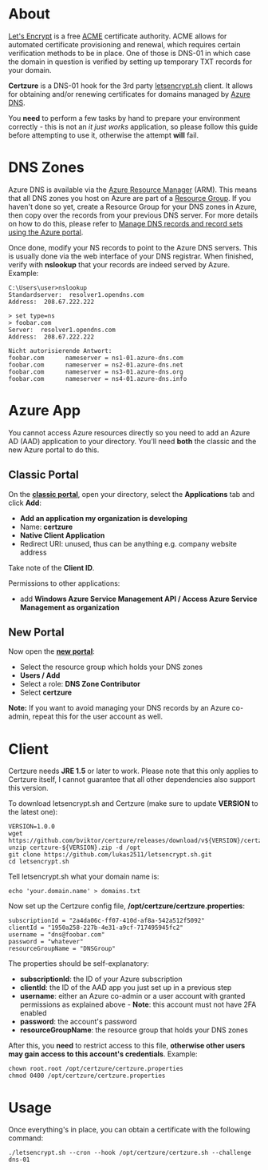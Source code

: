 # About

[Let's Encrypt](https://letsencrypt.org/) is a free [ACME](https://datatracker.ietf.org/wg/acme/documents/) certificate authority. ACME allows for automated certificate provisioning and renewal, which requires certain verification methods to be in place. One of those is DNS-01 in which case the domain in question is verified by setting up temporary TXT records for your domain.

**Certzure** is a DNS-01 hook for the 3rd party [letsencrypt.sh](https://github.com/lukas2511/letsencrypt.sh) client. It allows for obtaining and/or renewing certificates for domains managed by [Azure DNS](https://azure.microsoft.com/en-us/services/dns/).

You **need** to perform a few tasks by hand to prepare your environment correctly - this is not an _it just works_ application, so please follow this guide before attempting to use it, otherwise the attempt **will** fail.

# DNS Zones

Azure DNS is available via the [Azure Resource Manager](https://azure.microsoft.com/en-us/documentation/articles/resource-group-overview/) (ARM). This means that all DNS zones you host on Azure are part of a [Resource Group](https://azure.microsoft.com/en-us/documentation/articles/resource-group-overview/#resource-groups). If you haven't done so yet, create a Resource Group for your DNS zones in Azure, then copy over the records from your previous DNS server. For more details on how to do this, please refer to [Manage DNS records and record sets using the Azure portal](https://azure.microsoft.com/en-us/documentation/articles/dns-operations-recordsets-portal/). 

Once done, modify your NS records to point to the Azure DNS servers. This is usually done via the web interface of your DNS registrar. When finished, verify with **nslookup** that your records are indeed served by Azure. Example:

~~~
C:\Users\user>nslookup
Standardserver:  resolver1.opendns.com
Address:  208.67.222.222

> set type=ns
> foobar.com
Server:  resolver1.opendns.com
Address:  208.67.222.222

Nicht autorisierende Antwort:
foobar.com      nameserver = ns1-01.azure-dns.com
foobar.com      nameserver = ns2-01.azure-dns.net
foobar.com      nameserver = ns3-01.azure-dns.org
foobar.com      nameserver = ns4-01.azure-dns.info
~~~

# Azure App

You cannot access Azure resources directly so you need to add an Azure AD (AAD) application to your directory. You'll need **both** the classic and the new Azure portal to do this.

## Classic Portal

On the **[classic portal](https://manage.windowsazure.com/)**, open your directory, select the **Applications** tab and click **Add**:

- **Add an application my organization is developing**
- Name: **certzure**
- **Native Client Application**
- Redirect URI: unused, thus can be anything e.g. company website address

Take note of the **Client ID**.

Permissions to other applications:

 - add **Windows Azure Service Management API / Access Azure Service Management as organization**

## New Portal

Now open the **[new portal](https://portal.azure.com/)**:

 - Select the resource group which holds your DNS zones
 - **Users / Add**
 - Select a role: **DNS Zone Contributor**
 - Select **certzure**

**Note:** If you want to avoid managing your DNS records by an Azure co-admin, repeat this for the user account as well.

# Client

Certzure needs **JRE 1.5** or later to work. Please note that this only applies to Certzure itself, I cannot guarantee that all other dependencies also support this version.

To download letsencrypt.sh and Certzure (make sure to update **VERSION** to the latest one):

~~~
VERSION=1.0.0
wget https://github.com/bviktor/certzure/releases/download/v${VERSION}/certzure-${VERSION}.zip
unzip certzure-${VERSION}.zip -d /opt
git clone https://github.com/lukas2511/letsencrypt.sh.git
cd letsencrypt.sh
~~~

Tell letsencrypt.sh what your domain name is:

~~~
echo 'your.domain.name' > domains.txt
~~~

Now set up the Certzure config file, **/opt/certzure/certzure.properties**:

~~~
subscriptionId = "2a4da06c-ff07-410d-af8a-542a512f5092"
clientId = "1950a258-227b-4e31-a9cf-717495945fc2"
username = "dns@foobar.com"
password = "whatever"
resourceGroupName = "DNSGroup"
~~~

The properties should be self-explanatory:

- **subscriptionId**: the ID of your Azure subscription
- **clientId**: the ID of the AAD app you just set up in a previous step
- **username**: either an Azure co-admin or a user account with granted permissions as explained above - **Note**: this account must not have 2FA enabled
- **password**: the account's password
- **resourceGroupName**: the resource group that holds your DNS zones

After this, you **need** to restrict access to this file, **otherwise other users may gain access to this account's credentials**. Example:

~~~
chown root.root /opt/certzure/certzure.properties
chmod 0400 /opt/certzure/certzure.properties
~~~

# Usage

Once everything's in place, you can obtain a certificate with the following command:

~~~
./letsencrypt.sh --cron --hook /opt/certzure/certzure.sh --challenge dns-01
~~~
